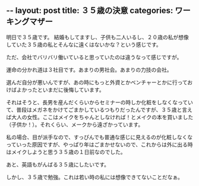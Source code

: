 --
layout: post
title: ３５歳の決意
categories: ワーキングマザー
--

明日で３５歳です。
結婚もしてますし、子供も二人いるし、２０歳の私が想像していた３５歳の私とそんなに遠くはないかな？という感じです。

ただ、会社でバリバリ働いていると思っていたのは違うなって感じですが。

運命の分かれ道は３社目です。あまりの男社会。あまりの力技の会社。

選んだ自分が悪いんですが、あの時にもっと外資とかベンチャーとかに行っておけばよかったといまだに後悔しています。

それはそうと、長男を産んだくらいからセミナーの時しか化粧をしなくなっていて、普段はメガネをかけてごまかしているつもりだったんですが、３５歳と言えば大人の女性。ここはメイクをちゃんとしなければ！とメイクの本を買いました（子供か！）。それくらい、メークから遠ざかっています。

私の場合、目が派手なので、すっぴんでも普通な感じに見えるのが化粧しなくなっていった原因ですが、やっぱり年はごまかせないので、これからは外に出る時はメイクしようと思う３５歳の１日前なのでした。

あと、英語もがんばる３５歳にしたいです。

しかし、３５歳で勉強。これは若い時の私には想像できてないことだなぁ。

